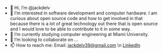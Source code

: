 - 👋 Hi, I’m @jackdelv
- 👀 I’m interested in software development and computer hardware. I am curious about open source code and how to get involved in that because there 
is a lot of great technology out there that is open source and I would love to be able to contribute to it in some way.
- 🌱 I’m currently studying computer engineering at Miami University.
- 💞️ I’m looking to collaborate on ...
- 📫 How to reach me:
Email: jackdelv39@gmail.com \n
<a href="https://www.linkedin.com/in/jack-del-vecchio-38014621a/">LinkedIn</a>


